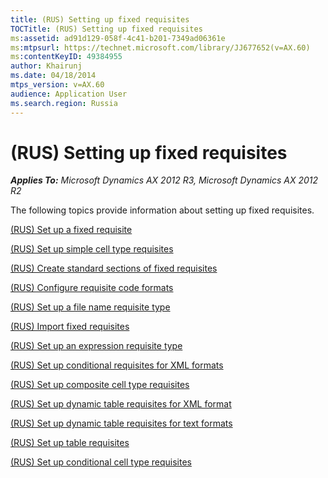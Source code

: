 ```yaml
---
title: (RUS) Setting up fixed requisites
TOCTitle: (RUS) Setting up fixed requisites
ms:assetid: ad91d129-058f-4c41-b201-7349ad06361e
ms:mtpsurl: https://technet.microsoft.com/library/JJ677652(v=AX.60)
ms:contentKeyID: 49384955
author: Khairunj
ms.date: 04/18/2014
mtps_version: v=AX.60
audience: Application User
ms.search.region: Russia
---
```


# (RUS) Setting up fixed requisites 


_**Applies To:** Microsoft Dynamics AX 2012 R3, Microsoft Dynamics AX 2012 R2_

The following topics provide information about setting up fixed requisites.

[(RUS) Set up a fixed requisite](rus-set-up-a-fixed-requisite.md)

[(RUS) Set up simple cell type requisites](rus-set-up-simple-cell-type-requisites.md)

[(RUS) Create standard sections of fixed requisites](rus-create-standard-sections-of-fixed-requisites.md)

[(RUS) Configure requisite code formats](rus-configure-requisite-code-formats.md)

[(RUS) Set up a file name requisite type](rus-set-up-a-file-name-requisite-type.md)

[(RUS) Import fixed requisites](rus-import-fixed-requisites.md)

[(RUS) Set up an expression requisite type](rus-set-up-an-expression-requisite-type.md)

[(RUS) Set up conditional requisites for XML formats](rus-set-up-conditional-requisites-for-xml-formats.md)

[(RUS) Set up composite cell type requisites](rus-set-up-composite-cell-type-requisites.md)

[(RUS) Set up dynamic table requisites for XML format](rus-set-up-dynamic-table-requisites-for-xml-format.md)

[(RUS) Set up dynamic table requisites for text formats](rus-set-up-dynamic-table-requisites-for-text-formats.md)

[(RUS) Set up table requisites](rus-set-up-table-requisites.md)

[(RUS) Set up conditional cell type requisites](rus-set-up-conditional-cell-type-requisites.md)

  


